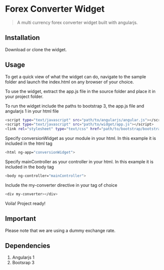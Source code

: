 # Forex Converter Widget
> A multi currency forex converter widget built with angularjs.

## Installation

Download or clone the widget.

## Usage

To get a quick view of what the widget can do, navigate to the sample folder and launch the index.html on any browser of your choice.

To use the widget, extract the app.js file in the source folder and place it in your project folder.

To run the widget include the paths to bootstrap 3, the app.js file and angularjs 1 in your html file

```sh
<script type="text/javascript" src="path/to/angularjs/angular.js"></script>
<script type="text/javascript" src="path/to/widget/app.js"></script>
<link rel="stylesheet" type="text/css" href="path/to/bootstrap/bootstrap.min.css">
```

Specify conversionWidget as your module in your html. In this example it is included in the html tag

```sh
<html ng-app="conversionWidget">
```

Specify mainController as your controller in your html. In this example it is included in the body tag

```sh
<body ng-controller="mainController">
```

Include the my-converter directive in your tag of choice

```sh
<div my-converter></div>
```

Voila! Project ready!

## Important
Please note that we are using a dummy exchange rate.

## Dependencies
1. Angularjs 1
2. Bootsrap 3
